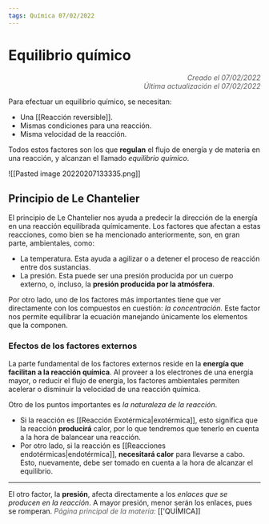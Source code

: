 ```yaml
---
tags: Química 07/02/2022
---
```


# Equilibrio químico
<div style="text-align: right; opacity: 0.7; font-style: italic;">Creado el 07/02/2022</div>
<div style="text-align: right; opacity: 0.7; font-style: italic;">Última actualización el 07/02/2022</div>

Para efectuar un equilibrio químico, se necesitan:

- Una [[Reacción reversible]].
- Mismas condiciones para una reacción.
- Misma velocidad de la reacción.

Todos estos factores son los que **regulan** el flujo de energía y de materia en una reacción, y alcanzan el llamado *equilibrio químico*.

![[Pasted image 20220207133335.png]]

## Principio de Le Chantelier

El principio de Le Chantelier nos ayuda a predecir la dirección de la energía en una reacción equilibrada químicamente. 
Los factores que afectan a estas reacciones, como bien se ha mencionado anteriormente, son, en gran parte, ambientales, como:

- La temperatura. Esta ayuda a agilizar o a detener el proceso de reacción entre dos sustancias.
- La presión. Esta puede ser una presión producida por un cuerpo externo, o, incluso, la **presión producida por la atmósfera**.

Por otro lado, uno de los factores más importantes tiene que ver directamente con los compuestos en cuestión: *la concentración.* Este factor nos permite equilibrar la ecuación manejando únicamente los elementos que la componen.

### Efectos de los factores externos

La parte fundamental de los factores externos reside en la **energía que facilitan a la reacción química**. Al proveer a los electrones de una energía mayor, o reducir el flujo de energía, los factores ambientales permiten acelerar o disminuir la velocidad de una reacción química.

Otro de los puntos importantes es *la naturaleza de la reacción*.

- Si la reacción es [[Reacción Exotérmica|exotérmica]], esto significa que la reacción **producirá** calor, por lo que tendremos que tenerlo en cuenta a la hora de balancear una reacción.
- Por otro lado, si la reacción es [[Reacciones endotérmicas|endotérmica]], **necesitará calor** para llevarse a cabo. Esto, nuevamente, debe ser tomado en cuenta a la hora de alcanzar el equilibrio.


---

El otro factor, la **presión**, afecta directamente a los *enlaces que se producen en la reacción*. A mayor presión, menor serán los enlaces, pues se romperan.
<span style="opacity: 0.7; font-style: italic;">Página principal de la materia:</span> [['QUÍMICA]]